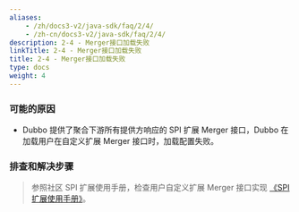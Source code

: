 ```yaml
---
aliases:
    - /zh/docs3-v2/java-sdk/faq/2/4/
    - /zh-cn/docs3-v2/java-sdk/faq/2/4/
description: 2-4 - Merger接口加载失败
linkTitle: 2-4 - Merger接口加载失败
title: 2-4 - Merger接口加载失败
type: docs
weight: 4
---
```







### 可能的原因

* Dubbo 提供了聚合下游所有提供方响应的 SPI 扩展 Merger 接口，Dubbo 在加载用户在自定义扩展 Merger 接口时，加载配置失败。

### 排查和解决步骤
> 参照社区 SPI 扩展使用手册，检查用户自定义扩展 Merger 接口实现 [《SPI 扩展使用手册》](/zh-cn/overview/mannual/java-sdk/reference-manual/spi/)。